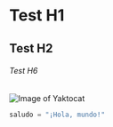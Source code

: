 # Test H1
## Test H2
###### Test H6

![Image of Yaktocat](https://octodex.github.com/images/yaktocat.png)
``` python
saludo = "¡Hola, mundo!"
```
